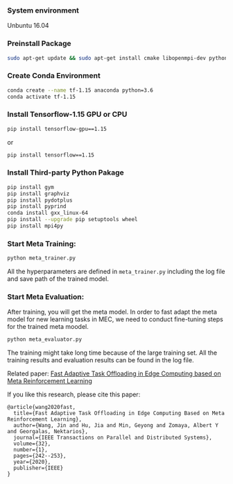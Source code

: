 ### System environment
Unbuntu 16.04

### Preinstall Package

```bash 
sudo apt-get update && sudo apt-get install cmake libopenmpi-dev python3-dev zlib1g-dev
```

### Create Conda Environment
```bash 
conda create --name tf-1.15 anaconda python=3.6
conda activate tf-1.15
```

### Install Tensorflow-1.15 GPU or CPU
```bash 
pip install tensorflow-gpu==1.15
```

or
```bash
pip install tensorflow==1.15
```

### Install Third-party Python Pakage
```bash
pip install gym
pip install graphviz
pip install pydotplus
pip install pyprind
conda install gxx_linux-64
pip install --upgrade pip setuptools wheel
pip install mpi4py
```
### Start Meta Training:
```bash
python meta_trainer.py
```
All the hyperparameters are defined in `meta_trainer.py` including the log file and save path of the trained model.

### Start Meta Evaluation:
After training, you will get the meta model. In order to fast adapt the meta model for new learning tasks in MEC, we need to conduct fine-tuning steps for the trained meta moodel.

```bash
python meta_evaluator.py
```

The training might take long time because of the large training set. All the training results and evaluation results can be found in the log file. 

Related paper: [Fast Adaptive Task Offloading in Edge Computing based on Meta Reinforcement Learning
](https://arxiv.org/abs/2008.02033)

If you like this research, please cite this paper:

```buildoutcfg
@article{wang2020fast,
  title={Fast Adaptive Task Offloading in Edge Computing Based on Meta Reinforcement Learning},
  author={Wang, Jin and Hu, Jia and Min, Geyong and Zomaya, Albert Y and Georgalas, Nektarios},
  journal={IEEE Transactions on Parallel and Distributed Systems},
  volume={32},
  number={1},
  pages={242--253},
  year={2020},
  publisher={IEEE}
}
```
